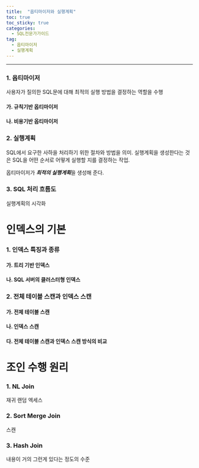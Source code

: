 ```yaml
---
title:  "옵티마이저와 실행계획"
toc: true
toc_sticky: true
categories:
  - SQL전문가가이드
tag:
  - 옵티마이저
  - 실행계획
---
```


----------

### 1. 옵티마이저

 사용자가 질의한 SQL문에 대해 최적의 실행 방법을 결정하는 역할을 수행  


#### 가. 규칙기반 옵티마이저

#### 나. 비용기반 옵티마이저


### 2. 실행계획

 SQL에서 요구한 사하을 처리하기 위한 절차와 방법을 의미. 
 실행계획을 생성한다는 것은 SQL을 어떤 순서로 어떻게 실행할 지를 결정하는 작업.
 
 옵티마이저가 ***최적의 실행계획***을 생성해 준다.
 
### 3. SQL 처리 흐름도

 실행계획의 시각화

# 인덱스의 기본

### 1. 인덱스 특징과 종류

#### 가. 트리 기반 인덱스
 
#### 나. SQL 서버의 클러스터형 인덱스

### 2. 전체 테이블 스캔과 인덱스 스캔
 
#### 가. 전체 테이블 스캔

#### 나. 인덱스 스캔

#### 다. 전체 테이블 스캔과 인덱스 스캔 방식의 비교


 
# 조인 수행 원리 
 
### 1. NL Join

 재귀 
 랜덤 엑세스
 
### 2. Sort Merge Join

 스캔 

### 3. Hash Join




  내용이 거의 그런게 있다는 정도의 수준
 
 
 
 
 
 
 
 
 
 
 
 
 
 
 
 
 
 
 
 
 
 
 
 
 
 
 

